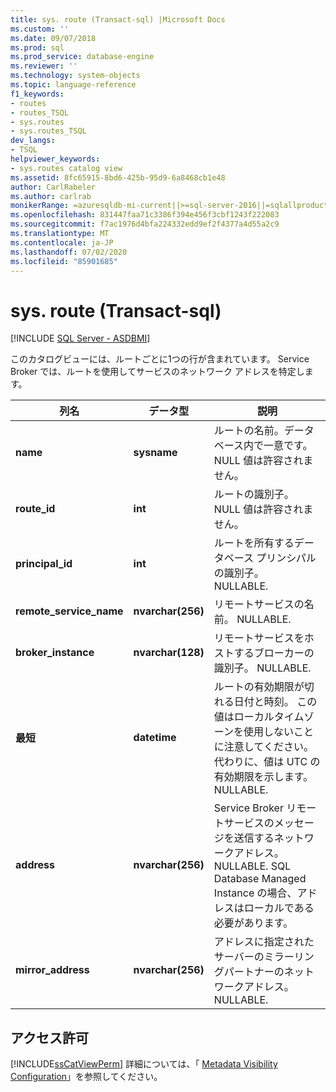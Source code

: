 ```yaml
---
title: sys. route (Transact-sql) |Microsoft Docs
ms.custom: ''
ms.date: 09/07/2018
ms.prod: sql
ms.prod_service: database-engine
ms.reviewer: ''
ms.technology: system-objects
ms.topic: language-reference
f1_keywords:
- routes
- routes_TSQL
- sys.routes
- sys.routes_TSQL
dev_langs:
- TSQL
helpviewer_keywords:
- sys.routes catalog view
ms.assetid: 8fc65915-8bd6-425b-95d9-6a8468cb1e48
author: CarlRabeler
ms.author: carlrab
monikerRange: =azuresqldb-mi-current||>=sql-server-2016||=sqlallproducts-allversions||>=sql-server-linux-2017
ms.openlocfilehash: 831447faa71c3386f394e456f3cbf1243f222083
ms.sourcegitcommit: f7ac1976d4bfa224332edd9ef2f4377a4d55a2c9
ms.translationtype: MT
ms.contentlocale: ja-JP
ms.lasthandoff: 07/02/2020
ms.locfileid: "85901685"
---
```

# <a name="sysroutes-transact-sql"></a>sys. route (Transact-sql)
[!INCLUDE [SQL Server - ASDBMI](../../includes/applies-to-version/sql-asdbmi.md)]

  このカタログビューには、ルートごとに1つの行が含まれています。 Service Broker では、ルートを使用してサービスのネットワーク アドレスを特定します。   

|列名|データ型|説明|  
|-----------------|---------------|-----------------|  
|**name**|**sysname**|ルートの名前。データベース内で一意です。 NULL 値は許容されません。|  
|**route_id**|**int**|ルートの識別子。 NULL 値は許容されません。|  
|**principal_id**|**int**|ルートを所有するデータベース プリンシパルの識別子。 NULLABLE.|  
|**remote_service_name**|**nvarchar(256)**|リモートサービスの名前。 NULLABLE.|  
|**broker_instance**|**nvarchar(128)**|リモートサービスをホストするブローカーの識別子。 NULLABLE.|  
|**最短**|**datetime**|ルートの有効期限が切れる日付と時刻。 この値はローカルタイムゾーンを使用しないことに注意してください。 代わりに、値は UTC の有効期限を示します。 NULLABLE.|  
|**address**|**nvarchar(256)**|Service Broker リモートサービスのメッセージを送信するネットワークアドレス。 NULLABLE. SQL Database Managed Instance の場合、アドレスはローカルである必要があります。|  
|**mirror_address**|**nvarchar(256)**|アドレスに指定されたサーバーのミラーリングパートナーのネットワークアドレス。 NULLABLE.|  
  
## <a name="permissions"></a>アクセス許可  
 [!INCLUDE[ssCatViewPerm](../../includes/sscatviewperm-md.md)] 詳細については、「 [Metadata Visibility Configuration](../../relational-databases/security/metadata-visibility-configuration.md)」を参照してください。  
  
  
